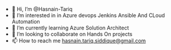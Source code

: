 - 👋 Hi, I’m @Hasnain-Tariq
- 👀 I’m interested in in Azure devops Jenkins Ansible And CLoud Automation
- 🌱 I’m currently learning Azure Solution Architect
- 💞️ I’m looking to collaborate on Hands On projects
- 📫 How to reach me hasnain.tariq.siddique@gmail.com

<!---
Hasnain-Tariq/Hasnain-Tariq is a ✨ special ✨ repository because its `README.md` (this file) appears on your GitHub profile.
You can click the Preview link to take a look at your changes.
--->
